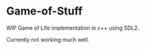 # Game-of-Stuff
WIP Game of Life implementation in c++ using SDL2.

Currently not working much well.
